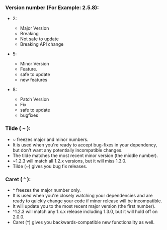 ### Version number (For Example: 2.5.8):
- 2:
  - Major Version
  - Breaking
  - Not safe to update
  - Breaking API change

- 5:
  - Minor Version
  - Feature.
  - safe to update
  - new features
  
- 8:
  - Patch Version
  - Fix
  - safe to update
  - bugfixes

### Tilde ( ~ ):
- ~ freezes major and minor numbers.
- It is used when you're ready to accept bug-fixes in your dependency, but don't want any potentially incompatible changes.
- The tilde matches the most recent minor version (the middle number).
- ~1.2.3 will match all 1.2.x versions, but it will miss 1.3.0.
- Tilde (~) gives you bug fix releases.

### Caret ( ^ ):
- ^ freezes the major number only.
- It is used when you're closely watching your dependencies and are ready to quickly change your code if minor release will be incompatible.
- It will update you to the most recent major version (the first number).
- ^1.2.3 will match any 1.x.x release including 1.3.0, but it will hold off on 2.0.0.
- Caret (^) gives you backwards-compatible new functionality as well.
